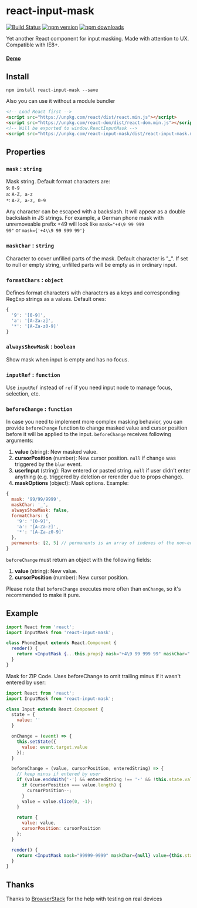 # react-input-mask

[![Build Status](https://img.shields.io/travis/sanniassin/react-input-mask/master.svg?style=flat)](https://travis-ci.org/sanniassin/react-input-mask) [![npm version](https://img.shields.io/npm/v/react-input-mask.svg?style=flat)](https://www.npmjs.com/package/react-input-mask) [![npm downloads](https://img.shields.io/npm/dm/react-input-mask.svg?style=flat)](https://www.npmjs.com/package/react-input-mask)

Yet another React component for input masking. Made with attention to UX. Compatible with IE8+.

#### [Demo](http://sanniassin.github.io/react-input-mask/demo.html)

## Install
```npm install react-input-mask --save```

Also you can use it without a module bundler
```html
<!-- Load React first -->
<script src="https://unpkg.com/react/dist/react.min.js"></script>
<script src="https://unpkg.com/react-dom/dist/react-dom.min.js"></script>
<!-- Will be exported to window.ReactInputMask -->
<script src="https://unpkg.com/react-input-mask/dist/react-input-mask.min.js"></script>
```

## Properties
### `mask` : `string`

Mask string. Default format characters are:<br/>
`9`: `0-9`<br/>
`a`: `A-Z, a-z`<br/>
`*`: `A-Z, a-z, 0-9`

Any character can be escaped with a backslash. It will appear as a double backslash in JS strings. For example, a German phone mask with unremoveable prefix +49 will look like <code>mask="+4\\9 99 999 99"</code> or <code>mask={'+4\\\\9 99 999 99'}</code>

### `maskChar` : `string`

Character to cover unfilled parts of the mask. Default character is "\_". If set to null or empty string, unfilled parts will be empty as in ordinary input.

### `formatChars` : `object`

Defines format characters with characters as a keys and corresponding RegExp strings as a values. Default ones:
```js
{
  '9': '[0-9]',
  'a': '[A-Za-z]',
  '*': '[A-Za-z0-9]'
}
```

### `alwaysShowMask` : `boolean`

Show mask when input is empty and has no focus.

### `inputRef` : `function`

Use `inputRef` instead of `ref` if you need input node to manage focus, selection, etc.

### `beforeChange` : `function`

In case you need to implement more complex masking behavior, you can provide `beforeChange` function to change masked value and cursor position before it will be applied to the input. `beforeChange` receives following arguments:
1. **value** (string): New masked value.
2. **cursorPosition** (number): New cursor position. `null` if change was triggered by the `blur` event.
3. **userInput** (string): Raw entered or pasted string. `null` if user didn't enter anything (e.g. triggered by deletion or rerender due to props change).
4. **maskOptions** (object): Mask options. Example:
```js
{
  mask: '99/99/9999',
  maskChar: '_',
  alwaysShowMask: false,
  formatChars: {
    '9': '[0-9]',
    'a': '[A-Za-z]',
    '*': '[A-Za-z0-9]'
  },
  permanents: [2, 5] // permanents is an array of indexes of the non-editable characters in the mask
}
```

`beforeChange` must return an object with the following fields:
1. **value** (string): New value.
2. **cursorPosition** (number): New cursor position.

Please note that `beforeChange` executes more often than `onChange`, so it's recommended to make it pure.


## Example
```jsx
import React from 'react';
import InputMask from 'react-input-mask';

class PhoneInput extends React.Component {
  render() {
    return <InputMask {...this.props} mask="+4\9 99 999 99" maskChar=" " />;
  }
}
```

Mask for ZIP Code. Uses beforeChange to omit trailing minus if it wasn't entered by user:
```jsx
import React from 'react';
import InputMask from 'react-input-mask';

class Input extends React.Component {
  state = {
    value: ''
  }

  onChange = (event) => {
    this.setState({
      value: event.target.value
    });
  }

  beforeChange = (value, cursorPosition, enteredString) => {
    // keep minus if entered by user
    if (value.endsWith('-') && enteredString !== '-' && !this.state.value.endsWith('-')) {
      if (cursorPosition === value.length) {
        cursorPosition--;
      }
      value = value.slice(0, -1);
    }

    return {
      value: value,
      cursorPosition: cursorPosition
    };
  }

  render() {
    return <InputMask mask="99999-9999" maskChar={null} value={this.state.value} onChange={this.onChange} beforeChange={this.beforeChange} />;
  }
}
```

## Thanks
Thanks to [BrowserStack](https://www.browserstack.com/) for the help with testing on real devices
